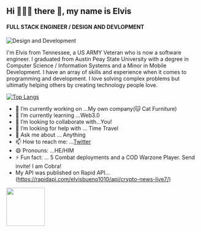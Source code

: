 <h2>Hi 👨🏾‍💻 there 👋, my name is Elvis</h2>


#### FULL STACK ENGINEER / DESIGN AND DEVLOPMENT
![Design and Development](https://pbs.twimg.com/profile_banners/1437817542387585031/1650286658/1500x500)

I'm Elvis from Tennessee, a US ARMY Veteran who is now a software engineer. I graduated from Austin Peay State University with a degree in Computer Science  / Information Systems and a Minor in Mobile Development. I have an array of skills and experience when it comes to programming and development. I love solving complex problems but ultimatly helping others by creating technology people love.

[![Top Langs](https://github-readme-stats.vercel.app/api/top-langs/?username=logicalpermission7)](https://github.com/anuraghazra/github-readme-stats)
- 🔭 I’m currently working on ...My own company(😽 Cat Furniture)
- 🌱 I’m currently learning ...Web3.0
- 👯 I’m looking to collaborate with...You!
- 🤔 I’m looking for help with ... Time Travel
- 💬 Ask me about ... Anything
- 📫 How to reach me: ...[Twitter](https://twitter.com/ItsMeCobra100)
- 😄 Pronouns: ...HE/HIM
- ⚡ Fun fact: ... 5 Combat deployments and a COD Warzone Player. Send invite! I am Cobra!
- My API was published on Rapid API...(https://rapidapi.com/elvisbueno1010/api/crypto-news-live7/)
<img src="https://media.giphy.com/media/1gUWd4WvTmZjNDz739/giphy.gif" width="100" height="100" />




